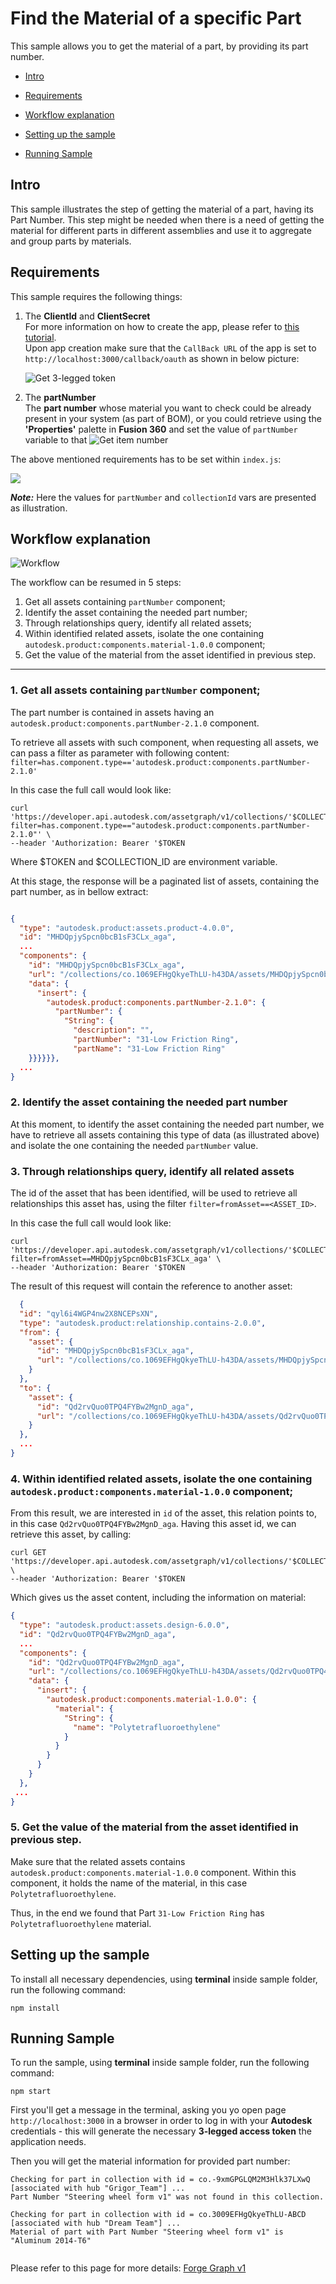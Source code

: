 # Find the Material of a specific Part

This sample allows you to get the material of a part, by providing its part number.

- [Intro](#intro)

- [Requirements](#requirements)

- [Workflow explanation](#workflow-explanation)

- [Setting up the sample](#setting-up-the-sample)

- [Running Sample](#running-sample)


## Intro

This sample illustrates the step of getting the material of a part, having its Part Number.
This step might be needed when there is a need of getting the material for different parts in different assemblies and 
use it to aggregate and group parts by materials.

## Requirements

This sample requires the following things:

1. The **ClientId** and **ClientSecret** \
   For more information on how to create the app, please refer
   to [this tutorial](https://learnforge.autodesk.io/#/account/?id=create-an-app#/account/?id=create-an-app#/account/?id=create-an-app). \
   Upon app creation make sure that the `CallBack URL` of the app is set to `http://localhost:3000/callback/oauth`
   as shown in below picture:

   ![Get 3-legged token](./readme/ForgeCredentials.png)

2. The **partNumber** \
   The **part number** whose material you want to check could be already present in your system (as part of BOM), or you could retrieve 
   using the **'Properties'** palette
   in **Fusion 360** and set the value of `partNumber` variable to that ![Get item number](./readme/PartNumber.png)


The above mentioned requirements has to be set within `index.js`:

![](./readme/indexJs.png)

***Note:*** Here the values for `partNumber` and `collectionId` vars are presented as illustration.



## Workflow explanation

![Workflow](./readme/Workflow.png)

The workflow can be resumed in 5 steps:

1. Get all assets containing `partNumber` component;
2. Identify the asset containing the needed part number;
3. Through relationships query, identify all related assets;
4. Within identified related assets, isolate the one containing `autodesk.product:components.material-1.0.0` component;
5. Get the value of the material from the asset identified in previous step.

-----------

### 1. Get all assets containing `partNumber` component;
The part number is contained in assets having an `autodesk.product:components.partNumber-2.1.0` component.

To retrieve all assets with such component, when requesting all assets, we can pass a filter as parameter with
following content: `filter=has.component.type=='autodesk.product:components.partNumber-2.1.0'`

In this case the full call would look like:

```shell
curl 'https://developer.api.autodesk.com/assetgraph/v1/collections/'$COLLECTION_ID'/assets?filter=has.component.type=="autodesk.product:components.partNumber-2.1.0"' \
--header 'Authorization: Bearer '$TOKEN
```

Where $TOKEN and $COLLECTION_ID are environment variable.

At this stage, the response will be a paginated list of assets, containing the part number, as in bellow extract:

```json

{
  "type": "autodesk.product:assets.product-4.0.0",
  "id": "MHDQpjySpcn0bcB1sF3CLx_aga",
  ...
  "components": {
    "id": "MHDQpjySpcn0bcB1sF3CLx_aga",
    "url": "/collections/co.1069EFHgQkyeThLU-h43DA/assets/MHDQpjySpcn0bcB1sF3CLx_aga/components",
    "data": {
      "insert": {
        "autodesk.product:components.partNumber-2.1.0": {
          "partNumber": {
            "String": {
              "description": "",
              "partNumber": "31-Low Friction Ring",
              "partName": "31-Low Friction Ring"
    }}}}}},
  ...
}
```

### 2. Identify the asset containing the needed part number

At this moment, to identify the asset containing the needed part number,
we have to retrieve all assets containing this type of data (as illustrated above)
and isolate the one containing the needed `partNumber` value.


### 3. Through relationships query, identify all related assets


The id of the asset that has been identified, will be used to retrieve all relationships this asset has, using the
filter `filter=fromAsset==<ASSET_ID>`.

In this case the full call would look like:

```shell
curl 'https://developer.api.autodesk.com/assetgraph/v1/collections/'$COLLECTION_ID'/relationships?filter=fromAsset==MHDQpjySpcn0bcB1sF3CLx_aga' \
--header 'Authorization: Bearer '$TOKEN
```
The result of this request will contain the reference to another asset:

```json
  {
  "id": "qyl6i4WGP4nw2X8NCEPsXN",
  "type": "autodesk.product:relationship.contains-2.0.0",
  "from": {
    "asset": {
      "id": "MHDQpjySpcn0bcB1sF3CLx_aga",
      "url": "/collections/co.1069EFHgQkyeThLU-h43DA/assets/MHDQpjySpcn0bcB1sF3CLx_aga"
    }
  },
  "to": {
    "asset": {
      "id": "Qd2rvQuo0TPQ4FYBw2MgnD_aga",
      "url": "/collections/co.1069EFHgQkyeThLU-h43DA/assets/Qd2rvQuo0TPQ4FYBw2MgnD_aga"
    }
  },
  ...
}
```

### 4. Within identified related assets, isolate the one containing `autodesk.product:components.material-1.0.0` component;

From this result, we are interested in `id` of the asset, this relation points to, in this case `Qd2rvQuo0TPQ4FYBw2MgnD_aga`.
Having this asset id, we can retrieve this asset, by calling:

```shell
curl GET 'https://developer.api.autodesk.com/assetgraph/v1/collections/'$COLLECTION_ID'/assets/Qd2rvQuo0TPQ4FYBw2MgnD_aga' \
--header 'Authorization: Bearer '$TOKEN
```
Which gives us the asset content, including the information on material:

```json
{
  "type": "autodesk.product:assets.design-6.0.0",
  "id": "Qd2rvQuo0TPQ4FYBw2MgnD_aga",
  ...
  "components": {
    "id": "Qd2rvQuo0TPQ4FYBw2MgnD_aga",
    "url": "/collections/co.1069EFHgQkyeThLU-h43DA/assets/Qd2rvQuo0TPQ4FYBw2MgnD_aga/components",
    "data": {
      "insert": {
        "autodesk.product:components.material-1.0.0": {
          "material": {
            "String": {
              "name": "Polytetrafluoroethylene"
            }
          }
        }
      }
    }
  },
 ...
}
```

### 5. Get the value of the material from the asset identified in previous step.

Make sure that the related assets contains `autodesk.product:components.material-1.0.0` component.
Within this component, it holds the name of the material, in this case `Polytetrafluoroethylene`.

Thus, in the end we found that Part `31-Low Friction Ring` has `Polytetrafluoroethylene` material.


## Setting up the sample

To install all necessary dependencies, using **terminal** inside sample folder, run the following command:

```shell
npm install
```


## Running Sample

To run the sample, using **terminal** inside sample folder, run the following command:

```shell
npm start
```

First you'll get a message in the terminal, asking you yo open page
`http://localhost:3000` in a browser in order to log in with
your **Autodesk** credentials -
this will generate the necessary **3-legged access token** the application needs.

Then you will get the material information for provided part number:

```shell
Checking for part in collection with id = co.-9xmGPGLQM2M3Hlk37LXwQ [associated with hub "Grigor_Team"] ...
Part Number "Steering wheel form v1" was not found in this collection.

Checking for part in collection with id = co.3009EFHgQkyeThLU-ABCD [associated with hub "Dream Team"] ...
Material of part with Part Number "Steering wheel form v1" is "Aluminum 2014-T6"


```


Please refer to this page for more details: [Forge Graph v1](https://forge.autodesk.com/en/docs/forgeag/v1/developers_guide/overview/)


